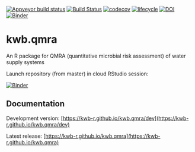 [![Appveyor build status](https://ci.appveyor.com/api/projects/status/y9ng9kv84x2ceqoo/branch/master?svg=true)](https://ci.appveyor.com/project/KWB-R/kwb-qmra/branch/master)
[![Build Status](https://travis-ci.org/KWB-R/kwb.qmra.svg?branch=master)](https://travis-ci.org/KWB-R/kwb.qmra)
[![codecov](https://codecov.io/github/KWB-R/kwb.qmra/branch/master/graphs/badge.svg)](https://codecov.io/github/KWB-R/kwb.qmra)
[![lifecycle](https://img.shields.io/badge/lifecycle-maturing-blue.svg)](https://www.tidyverse.org/lifecycle/#maturing)
[![DOI](https://zenodo.org/badge/68301647.svg)](https://zenodo.org/badge/latestdoi/68301647)
[![Binder](http://mybinder.org/badge.svg)](https://mybinder.org/v2/gh/kwb-r/kwb.qmra/master?urlpath=rstudio)

# kwb.qmra

An R package for QMRA (quantitative microbial risk assessment) of water supply systems

Launch repository (from master) in cloud RStudio session: 

[![Binder](http://mybinder.org/badge.svg)](https://mybinder.org/v2/gh/kwb-r/kwb.qmra/master?urlpath=rstudio)

## Documentation

Development version: [https://kwb-r.github.io/kwb.qmra/dev](https://kwb-r.github.io/kwb.qmra/dev)

Latest release: [https://kwb-r.github.io/kwb.qmra](https://kwb-r.github.io/kwb.qmra)
